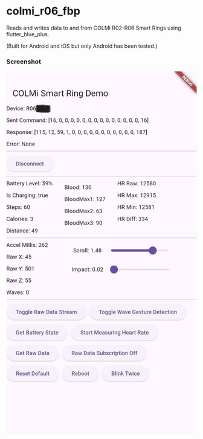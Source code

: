 # colmi_r06_fbp

Reads and writes data to and from COLMi R02-R06 Smart Rings using flutter_blue_plus.

(Built for Android and iOS but only Android has been tested.)

### Screenshot
![Screenshot](docs/Screenshot.jpg)